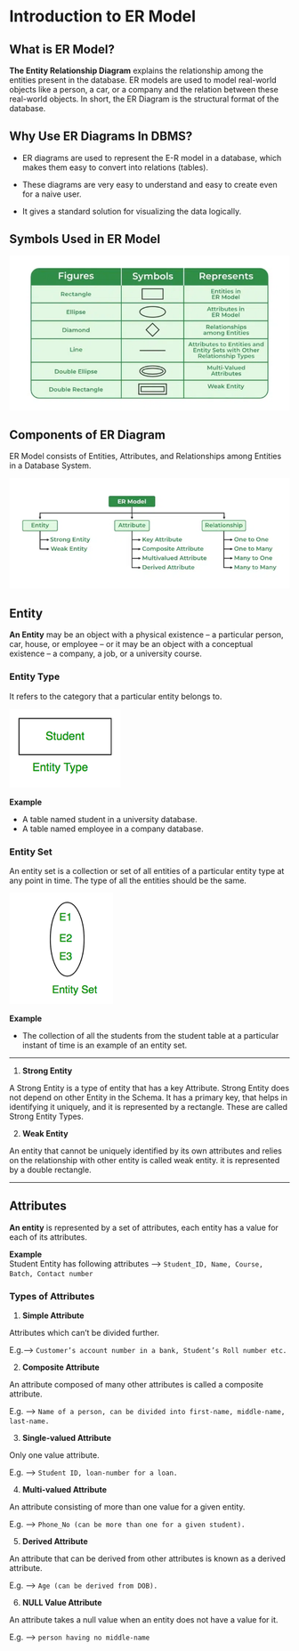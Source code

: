 # Introduction to ER Model

## What is ER Model?

**The Entity Relationship Diagram** explains the relationship among the entities present in the database. ER models are used to model real-world objects like a person, a car, or a company and the relation between these real-world objects. In short, the ER Diagram is the structural format of the database.


## Why Use ER Diagrams In DBMS?

* ER diagrams are used to represent the E-R model in a database, which makes them easy to convert into relations (tables).

* These diagrams are very easy to understand and easy to create even for a naive user.

* It gives a standard solution for visualizing the data logically.


## Symbols Used in ER Model


![loading...](../../images/dbms/entity_relationship/symbol.webp)


## Components of ER Diagram

ER Model consists of Entities, Attributes, and Relationships among Entities in a Database System.


![loading...](../../images/dbms/entity_relationship/components.webp)



## Entity

**An Entity** may be an object with a physical existence – a particular person, car, house, or employee – or it may be an object with a conceptual existence – a company, a job, or a university course.



### Entity Type

It refers to the category that a particular entity belongs to.

![loading...](../../images/dbms/entity_relationship/EntityType.png)

**Example**

* A table named student in a university database.
* A table named employee in a company database.



### Entity Set

An entity set is a collection or set of all entities of a particular entity type at any point in time. The type of all the entities should be the same.

![loading...](../../images/dbms/entity_relationship/EntitySet.png)

**Example**

* The collection of all the students from the student table at a particular instant of time is an example of an entity set.

---


1. **Strong Entity**

A Strong Entity is a type of entity that has a key Attribute. Strong Entity does not depend on other Entity in the Schema. It has a primary key, that helps in identifying it uniquely, and it is represented by a rectangle. These are called Strong Entity Types.


2. **Weak Entity**

An entity that cannot be uniquely identified by its own attributes and relies on the relationship with other entity is called weak entity. it is represented by a double rectangle.


---



## Attributes

**An entity** is represented by a set of attributes, each entity has a value for each of its attributes.

**Example**<br>
Student Entity has following attributes --> `Student_ID, Name, Course, Batch, Contact number`


### Types of Attributes

1. **Simple Attribute**

Attributes which can’t be divided further.

E.g.--> `Customer’s account number in a bank, Student’s Roll number etc.`


2. **Composite Attribute**

An attribute composed of many other attributes is called a composite attribute.

E.g. --> `Name of a person, can be divided into first-name, middle-name, last-name.`


3. **Single-valued Attribute**

Only one value attribute.

E.g. --> `Student ID, loan-number for a loan.`


4. **Multi-valued Attribute**

An attribute consisting of more than one value for a given entity.

E.g. --> `Phone_No (can be more than one for a given student).`


5. **Derived Attribute**

An attribute that can be derived from other attributes is known as a derived attribute.

E.g. --> `Age (can be derived from DOB).`


6. **NULL Value Attribute**

An attribute takes a null value when an entity does not have a value for it.

E.g. --> `person having no middle-name`

